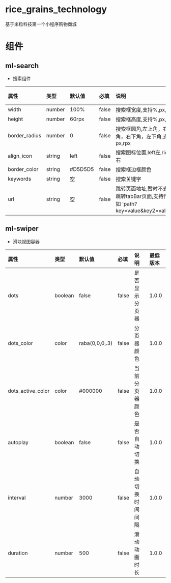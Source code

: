 # rice_grains_technology
基于米粒科技第一个小程序购物商城
# 组件
>
## ml-search
>
* 搜索组件

属性|类型|默认值|必填|说明|最低版本
:--|:--|:--|:--|:--|:--
width|number|100%|false|搜索框宽度,支持%,px,rpx|1.0.0
height|number|60rpx|false|搜索框高度,支持%,px,rpx|1.0.0
border_radius|number|0|false|搜索框圆角,左上角，右上角，右下角，左下角,支持px,rpx|1.0.0
align_icon|string|left|false|搜索图标位置,left左,right右|1.0.0
border_color|string|#D5D5D5|false|搜索框边框颜色|1.0.0
keywords|string|空|false|搜索关键字|1.0.0
url|string|空|false|跳转页面地址,暂时不支持跳转tabBar页面,支持传参如 'path?key=value&key2=value2'|1.0.0
>

## ml-swiper
> 
* 滑块视图容器

属性|类型|默认值|必填|说明|最低版本
:--|:--|:--|:--|:--|:--
dots|boolean|false|false|是否显示分页器|1.0.0
dots_color|color|raba(0,0,0,.3)|false|分页器颜色|1.0.0
dots_active_color|color|#000000|false|当前分页器颜色|1.0.0
autoplay|boolean|false|false|是否自动切换|1.0.0
interval|number|3000|false|自动切换时间间隔|1.0.0
duration|number|500|false|滑动动画时长|1.0.0
>
## 
